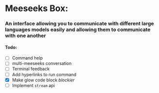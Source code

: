 # Meeseeks Box:
### An interface allowing you to communicate with different large languages models easily and allowing them to communicate with one another

#### Todo:
- [ ] Command help
- [ ] multi-meeseeks conversation
- [ ] Terminal feedback
- [ ] Add hyperlinks to run command
- [x] Make glow code block *blockier* 
- [ ] Implement `stream` api
